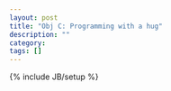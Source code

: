 ```yaml
---
layout: post
title: "Obj C: Programming with a hug"
description: ""
category: 
tags: []
---
```

{% include JB/setup %}
